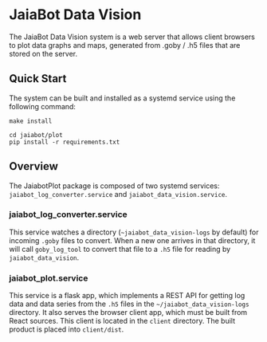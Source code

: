 # JaiaBot Data Vision

The JaiaBot Data Vision system is a web server that allows client browsers to plot data graphs and maps, generated from .goby / .h5 files that are stored on the server.

## Quick Start

The system can be built and installed as a systemd service using the following command:

```make install```

```
cd jaiabot/plot
pip install -r requirements.txt
```

## Overview

The JaiabotPlot package is composed of two systemd services:  `jaiabot_log_converter.service` and `jaiabot_data_vision.service`.

### jaiabot\_log\_converter.service

This service watches a directory (`~jaiabot_data_vision-logs` by default) for incoming `.goby` files to convert.  When a new one arrives in that directory, it will call `goby_log_tool` to convert that file to a `.h5` file for reading by `jaiabot_data_vision`.

### jaiabot\_plot.service

This service is a flask app, which implements a REST API for getting log data and data series from the `.h5` files in the `~/jaiabot_data_vision-logs` directory.  It also serves the browser client app, which must be built from React sources.  This client is located in the `client` directory.  The built product is placed into `client/dist`.
